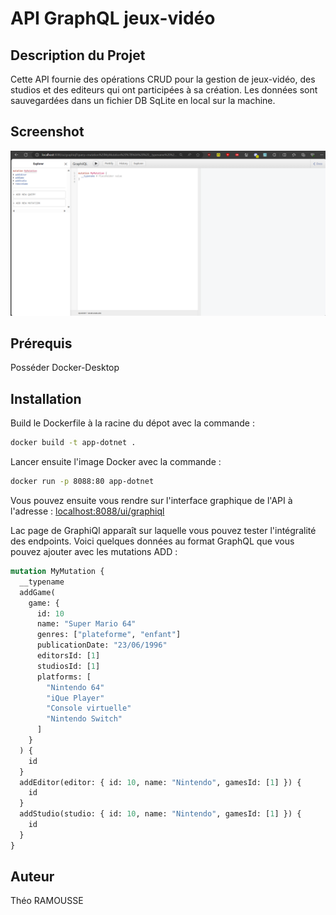 # API GraphQL jeux-vidéo

## Description du Projet

Cette API fournie des opérations CRUD pour la gestion de jeux-vidéo, des studios et des editeurs qui ont participées à sa création.
Les données sont sauvegardées dans un fichier DB SqLite en local sur la machine.

## Screenshot

![GraphiQL de l'API](./images/graphiql.png)

## Prérequis

Posséder Docker-Desktop

## Installation

Build le Dockerfile à la racine du dépot avec la commande :

```bash
docker build -t app-dotnet .
```

Lancer ensuite l'image Docker avec la commande :

```bash
docker run -p 8088:80 app-dotnet
```

Vous pouvez ensuite vous rendre sur l'interface graphique de l'API à l'adresse :
<a href="http://localhost:8088/ui/graphiql" target="_blank">localhost:8088/ui/graphiql</a>

Lac page de GraphiQl apparaît sur laquelle vous pouvez tester l'intégralité des endpoints. Voici quelques données au format GraphQL que vous pouvez ajouter avec les mutations ADD :

```graphql
mutation MyMutation {
  __typename
  addGame(
    game: {
      id: 10
      name: "Super Mario 64"
      genres: ["plateforme", "enfant"]
      publicationDate: "23/06/1996"
      editorsId: [1]
      studiosId: [1]
      platforms: [
        "Nintendo 64"
        "iQue Player"
        "Console virtuelle"
        "Nintendo Switch"
      ]
    }
  ) {
    id
  }
  addEditor(editor: { id: 10, name: "Nintendo", gamesId: [1] }) {
    id
  }
  addStudio(studio: { id: 10, name: "Nintendo", gamesId: [1] }) {
    id
  }
}
```

## Auteur

Théo RAMOUSSE
